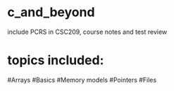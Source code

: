 # c_and_beyond
include PCRS in CSC209, course notes and test review
# topics included:
#Arrays
#Basics
#Memory models
#Pointers 
#Files


